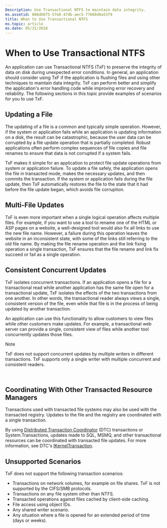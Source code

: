 ```yaml
---
Description: Use Transactional NTFS to maintain data integrity.
ms.assetid: 886d6075-57e8-47db-aec5-77660d0a53f9
title: When to Use Transactional NTFS
ms.topic: article
ms.date: 05/31/2018
---
```


# When to Use Transactional NTFS

An application can use Transactional NTFS (TxF) to preserve the integrity of data on disk during unexpected error conditions. In general, an application should consider using TxF if the application is flushing files and using other techniques to maintain data integrity. TxF can perform better and simplify the application's error handling code while improving error recovery and reliability. The following sections in this topic provide examples of scenarios for you to use TxF.

## Updating a File

The updating of a file is a common and typically simple operation. However, if the system or application fails while an application is updating information on a disk, the result can be catastrophic, because the user data can be corrupted by a file update operation that is partially completed. Robust applications often perform complex sequences of file copies and file renames to ensure that data is not corrupted if a system fails.

TxF makes it simple for an application to protect file update operations from system or application failure. To update a file safely, the application opens the file in transacted mode, makes the necessary updates, and then commits the transaction. If the system or application fails during the file update, then TxF automatically restores the file to the state that it had before the file update began, which avoids file corruption.

## Multi-File Updates

TxF is even more important when a single logical operation affects multiple files. For example, if you want to use a tool to rename one of the HTML or ASP pages on a website, a well-designed tool would also fix all links to use the new file name. However, a failure during this operation leaves the website in an inconsistent state, with some of the links still referring to the old file name. By making the file rename operation and the link fixing operation a single transaction, TxF ensures that the file rename and link fix succeed or fail as a single operation.

## Consistent Concurrent Updates

TxF isolates concurrent transactions. If an application opens a file for a transactional read while another application has the same file open for a transactional update, TxF isolates the effects of the two transactions from one another. In other words, the transactional reader always views a single, consistent version of the file, even while that file is in the process of being updated by another transaction.

An application can use this functionality to allow customers to view files while other customers make updates. For example, a transactional web server can provide a single, consistent view of files while another tool concurrently updates those files.

> [!Note]  
> TxF does not support concurrent updates by multiple writers in different transactions. TxF supports only a single writer with multiple concurrent and consistent readers.

 

## Coordinating With Other Transacted Resource Managers

Transactions used with transacted file systems may also be used with the transacted registry. Updates to the file and the registry are coordinated with a single transaction.

By using [Distributed Transaction Coordinator](https://docs.microsoft.com/previous-versions/windows/desktop/mscs/distributed-transaction-coordinator) (DTC) transactions or System.Transactions, updates made to SQL, MSMQ, and other transactional resources can be coordinated with transacted file updates. For more information, see DTC's [IKernelTransaction](https://go.microsoft.com/fwlink/p/?linkid=116603).

## Unsupported Scenarios

TxF does not support the following transaction scenarios:

-   Transactions on network volumes, for example on file shares. TxF is not supported by the CIFS/SMB protocols.
-   Transactions on any file system other than NTFS.
-   Transacted operations against files cached by client-side caching.
-   File access using object IDs.
-   Any shared writer scenario.
-   Any situation where a file is opened for an extended period of time (days or weeks).

 

 



